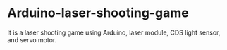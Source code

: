 # Arduino-laser-shooting-game
It is a laser shooting game using Arduino, laser module, CDS light sensor, and servo motor.

